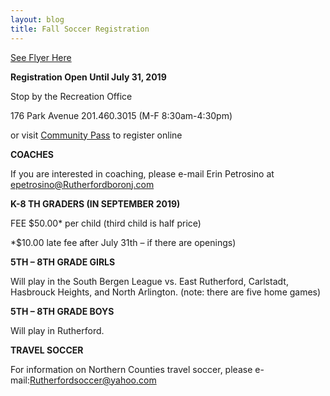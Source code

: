 ```yaml
---
layout: blog
title: Fall Soccer Registration
---
```


[See Flyer Here](https://storage.googleapis.com/static.rutherford-nj.com/recreation/posts/2019%20Fall%20Soccer%20Registration.pdf)


**Registration Open Until July 31, 2019**

Stop by the Recreation Office

176 Park Avenue  201.460.3015 (M-F 8:30am-4:30pm)

or visit [Community Pass](https://register.communitypass.net/reg/index.cfm) to register online

**COACHES**

If you are interested in coaching, please e-mail Erin Petrosino
at epetrosino@Rutherfordboronj.com


**K-8 TH GRADERS (IN SEPTEMBER 2019)**

FEE $50.00* per child (third
child is half price)

*$10.00 late fee after
July 31th – if there are
openings)

**5TH – 8TH GRADE GIRLS**

Will play in the South
Bergen League vs. East
Rutherford, Carlstadt,
Hasbrouck Heights,
and North Arlington.
(note: there are five
home games)

**5TH – 8TH GRADE BOYS**

Will play in Rutherford.

**TRAVEL SOCCER**

For information on
Northern Counties travel
soccer, please e-mail:Rutherfordsoccer@yahoo.com
